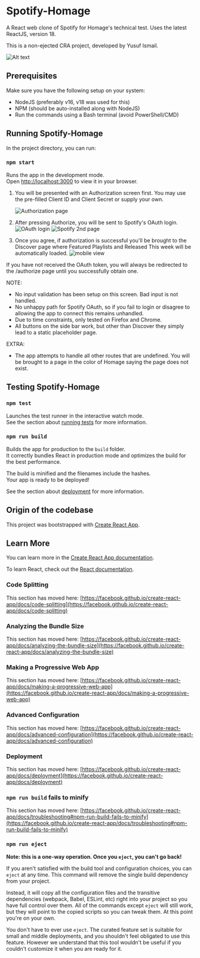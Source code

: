 # Spotify-Homage

A React web clone of Spotify for Homage's technical test.
Uses the latest ReactJS, version 18.

This is a non-ejected CRA project, developed by Yusuf Ismail.

![Alt text](src/assets/screenshot1.png?raw=true 'Discover landing page')

## Prerequisites

Make sure you have the following setup on your system:

- NodeJS (preferably v16, v18 was used for this)
- NPM (should be auto-installed along with NodeJS)
- Run the commands using a Bash terminal (avoid PowerShell/CMD)

## Running Spotify-Homage

In the project directory, you can run:

### `npm start`

Runs the app in the development mode.\
Open [http://localhost:3000](http://localhost:3000) to view it in your browser.

1. You will be presented with an Authorization screen first.
   You may use the pre-filled Client ID and Client Secret or supply your own.

   ![Authorization page](src/assets/screenshot2.png?raw=true 'Authorization page')

2. After pressing Authorize, you will be sent to Spotify's OAuth login.
   ![OAuth login](src/assets/screenshot3.png?raw=true 'OAuth')
   ![Spotify 2nd page](src/assets/screenshot4.png?raw=true 'Spotify 2nd page')
3. Once you agree, if authorization is successful you'll be brought to the Discover page where Featured Playlists and Released This week will be automatically loaded.
   ![mobile view](src/assets/screenshot5.png?raw=true 'mobile view')

If you have not received the OAuth token, you will always be redirected to the /authorize page until you successfully obtain one.

NOTE:

- No input validation has been setup on this screen. Bad input is not handled.
- No unhappy path for Spotify OAuth, so if you fail to login or disagree to allowing the app to connect this remains unhandled.
- Due to time constraints, only tested on Firefox and Chrome.
- All buttons on the side bar work, but other than Discover they simply lead to a static placeholder page.

EXTRA:

- The app attempts to handle all other routes that are undefined. You will be brought to a page in the color of Homage saying the page does not exist.

## Testing Spotify-Homage

### `npm test`

Launches the test runner in the interactive watch mode.\
See the section about [running tests](https://facebook.github.io/create-react-app/docs/running-tests) for more information.

### `npm run build`

Builds the app for production to the `build` folder.\
It correctly bundles React in production mode and optimizes the build for the best performance.

The build is minified and the filenames include the hashes.\
Your app is ready to be deployed!

See the section about [deployment](https://facebook.github.io/create-react-app/docs/deployment) for more information.

## Origin of the codebase

This project was bootstrapped with [Create React App](https://github.com/facebook/create-react-app).

## Learn More

You can learn more in the [Create React App documentation](https://facebook.github.io/create-react-app/docs/getting-started).

To learn React, check out the [React documentation](https://reactjs.org/).

### Code Splitting

This section has moved here: [https://facebook.github.io/create-react-app/docs/code-splitting](https://facebook.github.io/create-react-app/docs/code-splitting)

### Analyzing the Bundle Size

This section has moved here: [https://facebook.github.io/create-react-app/docs/analyzing-the-bundle-size](https://facebook.github.io/create-react-app/docs/analyzing-the-bundle-size)

### Making a Progressive Web App

This section has moved here: [https://facebook.github.io/create-react-app/docs/making-a-progressive-web-app](https://facebook.github.io/create-react-app/docs/making-a-progressive-web-app)

### Advanced Configuration

This section has moved here: [https://facebook.github.io/create-react-app/docs/advanced-configuration](https://facebook.github.io/create-react-app/docs/advanced-configuration)

### Deployment

This section has moved here: [https://facebook.github.io/create-react-app/docs/deployment](https://facebook.github.io/create-react-app/docs/deployment)

### `npm run build` fails to minify

This section has moved here: [https://facebook.github.io/create-react-app/docs/troubleshooting#npm-run-build-fails-to-minify](https://facebook.github.io/create-react-app/docs/troubleshooting#npm-run-build-fails-to-minify)

### `npm run eject`

**Note: this is a one-way operation. Once you `eject`, you can't go back!**

If you aren't satisfied with the build tool and configuration choices, you can `eject` at any time. This command will remove the single build dependency from your project.

Instead, it will copy all the configuration files and the transitive dependencies (webpack, Babel, ESLint, etc) right into your project so you have full control over them. All of the commands except `eject` will still work, but they will point to the copied scripts so you can tweak them. At this point you're on your own.

You don't have to ever use `eject`. The curated feature set is suitable for small and middle deployments, and you shouldn't feel obligated to use this feature. However we understand that this tool wouldn't be useful if you couldn't customize it when you are ready for it.
